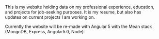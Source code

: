This is my website holding data on my professional
experience, education, and projects for job-seeking
purposes. It is my resume, but also has updates on current
projects I am working on. 

Currently the website will be re-made with Angular 5 with the Mean stack (MongoDB, Express, Angular5.0, Node). 